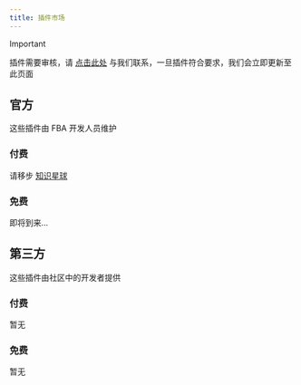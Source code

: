 ```yaml
---
title: 插件市场
---
```


> [!IMPORTANT]
> 插件需要审核，请 [点击此处](https://discord.gg/5SDAZgDya9) 与我们联系，一旦插件符合要求，我们会立即更新至此页面

## 官方

这些插件由 FBA 开发人员维护

### 付费

请移步 [知识星球](../planet.md#插件)

### 免费

即将到来...

## 第三方

这些插件由社区中的开发者提供

### 付费

暂无

### 免费

暂无
